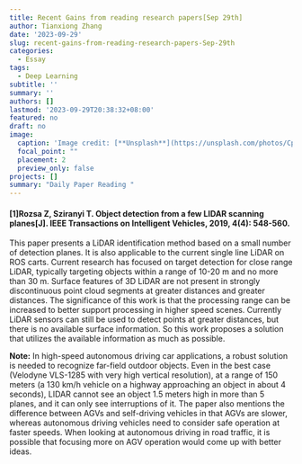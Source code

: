 ```yaml
---
title: Recent Gains from reading research papers[Sep 29th]
author: Tianxiong Zhang
date: '2023-09-29'
slug: recent-gains-from-reading-research-papers-Sep-29th
categories:
  - Essay
tags:
  - Deep Learning
subtitle: ''
summary: ''
authors: []
lastmod: '2023-09-29T20:38:32+08:00'
featured: no
draft: no
image:
  caption: 'Image credit: [**Unsplash**](https://unsplash.com/photos/CpkOjOcXdUY)'
  focal_point: ""
  placement: 2
  preview_only: false
projects: []
summary: "Daily Paper Reading "
---
```

#### [1]Rozsa Z, Sziranyi T. Object detection from a few LIDAR scanning planes[J]. IEEE Transactions on Intelligent Vehicles, 2019, 4(4): 548-560.

This paper presents a LiDAR identification method based on a small number of detection planes. It is also applicable to the current single line LiDAR on ROS carts. Current research has focused on target detection for close range LiDAR, typically targeting objects within a range of 10-20 m and no more than 30 m. Surface features of 3D LiDAR are not present in strongly discontinuous point cloud segments at greater distances and greater distances. The significance of this work is that the processing range can be increased to better support processing in higher speed scenes. Currently LiDAR sensors can still be used to detect points at greater distances, but there is no available surface information. So this work proposes a solution that utilizes the available information as much as possible.

**Note:** 
In high-speed autonomous driving car applications, a robust solution is needed to recognize far-field outdoor objects. Even in the best case (Velodyne VLS-1285 with very high vertical resolution), at a range of 150 meters (a 130 km/h vehicle on a highway approaching an object in about 4 seconds), LIDAR cannot see an object 1.5 meters high in more than 5 planes, and it can only see interruptions of it. The paper also mentions the difference between AGVs and self-driving vehicles in that AGVs are slower, whereas autonomous driving vehicles need to consider safe operation at faster speeds. When looking at autonomous driving in road traffic, it is possible that focusing more on AGV operation would come up with better ideas.